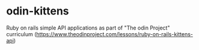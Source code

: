 # odin-kittens
Ruby on rails simple API applications as part of "The odin Project" curriculum (https://www.theodinproject.com/lessons/ruby-on-rails-kittens-api)
